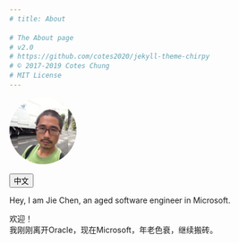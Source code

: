 ```yaml
---
# title: About

# The About page
# v2.0
# https://github.com/cotes2020/jekyll-theme-chirpy
# © 2017-2019 Cotes Chung
# MIT License
---
```


<div class="post-content">
<p align="left">
<img src="/assets/img/jiechen.jpg" width="120" height="120" style="border-radius: 50%;">
</p>
<p>
<button id="btn-about-lang" type="button" class="btn btn-outline-primary btn-lang pl-1">
<i class="fas fa-language fa-fw mr-1"></i><span>中文</span></button>
</p>

<div id="about-cn" class="">
<p>
Hey, I am Jie Chen, an aged software engineer in Microsoft.
</p>
</div>

<div id="about-en" class="unloaded">
<p>
欢迎！
<br/>
我刚刚离开Oracle，现在Microsoft，年老色衰，继续搬砖。 
</p>
</div>

<script type="text/javascript"> $(function() { const LAN_EN = "EN"; const LAN_CN = "中文"; $("#btn-about-lang").click(function() { if ($("#btn-about-lang span").text() == LAN_CN) { $("#about-cn").addClass("unloaded"); $("#about-en").removeClass("unloaded"); $("#btn-about-lang span").text(LAN_EN); } else { $("#about-cn").removeClass("unloaded"); $("#about-en").addClass("unloaded"); $("#btn-about-lang span").text(LAN_CN); } }); }); </script>

</div>

